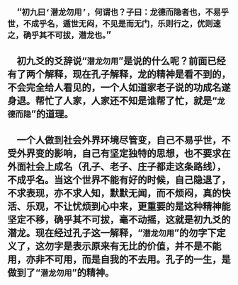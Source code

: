 &emsp;“``初九曰‘潜龙勿用’，何谓也？子曰：龙德而隐者也，不易乎世，不成乎名，遁世无闷，不见是而无门，乐则行之，优则速之，确乎其不可拔，潜龙也。``”
---
&emsp;初九爻的爻辞说“``潜龙勿用``”是说的什么呢？前面已经有了两个解释，现在孔子解释，龙的精神是看不到的，不会完全给人看见的，一个人如道家老子说的功成名遂身退。帮忙了人家，人家还不知是谁帮了忙，就是“``龙德而隐``”的道理。
---
&emsp;一个人做到社会外界环境尽管变，自己不易乎世，不受外界变的影响，自己有坚定独特的思想，也不要求在外面社会上成名（孔子、老子、庄子都走这条路线），不成乎名。当这个世界不能有好的时候，自己隐退了，不求表现，亦不求人知，默默无闻，而不烦闷，真的快活、乐观，不让忧烦到心中来，更重要的是这种精神能坚定不移，确乎其不可拔，毫不动摇，这就是初九爻的潜龙。现在经过孔子这一解释，“``潜龙勿用``”的勿字下定义了，这勿字是表示原来有无比的价值，并不是不能用，亦非不可用，而是自我的不去用。孔子的一生，是做到了“``潜龙勿用``”的精神。
---
